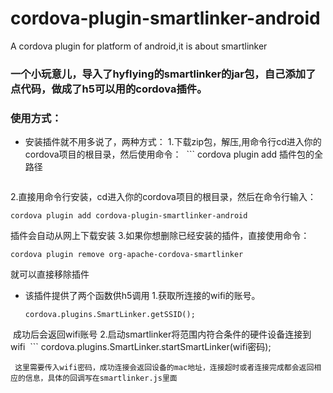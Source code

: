 # cordova-plugin-smartlinker-android
A cordova plugin for platform of android,it is about smartlinker

### 一个小玩意儿，导入了hyflying的smartlinker的jar包，自己添加了点代码，做成了h5可以用的cordova插件。
 
### 使用方式：
- 安装插件就不用多说了，两种方式：
1.下载zip包，解压,用命令行cd进入你的cordova项目的根目录，然后使用命令：
  ```
  cordova plugin add 插件包的全路径
  ```
2.直接用命令行安装，cd进入你的cordova项目的根目录，然后在命令行输入：
 ```
 cordova plugin add cordova-plugin-smartlinker-android
 ```
 插件会自动从网上下载安装
3.如果你想删除已经安装的插件，直接使用命令：
 ```
 cordova plugin remove org-apache-cordova-smartlinker
 ```
 就可以直接移除插件
- 该插件提供了两个函数供h5调用
 1.获取所连接的wifi的账号。
  ```
  cordova.plugins.SmartLinker.getSSID();
  ```
  成功后会返回wifi账号
 2.启动smartlinker将范围内符合条件的硬件设备连接到wifi
  ```
  cordova.plugins.SmartLinker.startSmartLinker(wifi密码);
  ```
  这里需要传入wifi密码，成功连接会返回设备的mac地址，连接超时或者连接完成都会返回相应的信息，具体的回调写在smartlinker.js里面
